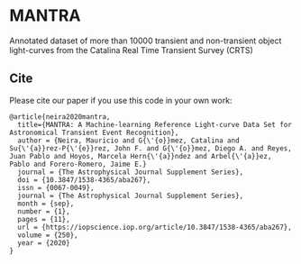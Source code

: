 # MANTRA

Annotated dataset of more than 10000 transient and non-transient object light-curves from the Catalina Real Time Transient Survey (CRTS)


## Cite

Please cite our paper if you use this code in your own work:

```
@article{neira2020mantra,
  title={MANTRA: A Machine-learning Reference Light-curve Data Set for Astronomical Transient Event Recognition},
  author = {Neira, Mauricio and G{\'{o}}mez, Catalina and Su{\'{a}}rez-P{\'{e}}rez, John F. and G{\'{o}}mez, Diego A. and Reyes, Juan Pablo and Hoyos, Marcela Hern{\'{a}}ndez and Arbel{\'{a}}ez, Pablo and Forero-Romero, Jaime E.}
  journal = {The Astrophysical Journal Supplement Series},
  doi = {10.3847/1538-4365/aba267},
  issn = {0067-0049},
  journal = {The Astrophysical Journal Supplement Series},
  month = {sep},
  number = {1},
  pages = {11},
  url = {https://iopscience.iop.org/article/10.3847/1538-4365/aba267},
  volume = {250},
  year = {2020}
}
```
